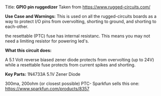 Title:
**GPIO pin ruggedizer**
Taken from https://www.rugged-circuits.com/


**Use Case and Warnings:**
This is used on all the rugged-circuits boards as a way to protect I/O pins from overvolting, shorting to ground, and shorting to each-other.

the resettable (PTC) fuse has internal resistanc. This means you may not need a limiting resistor for powering led's.


**What this circuit does:**

A 5.1 Volt reverse biased zener diode protects from overvolting (up to 24V) while a resettable fuse protects from current spikes and shorting.


**Key Parts:**
1N4733A   5.1V Zener Diode

300ma, 200ohm (or closest possible) PTC- Sparkfun sells this one: https://www.sparkfun.com/products/8357

